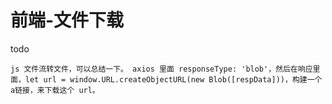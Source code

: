 # 前端-文件下载

todo


```
js 文件流转文件，可以总结一下。 axios 里面 responseType: 'blob'，然后在响应里面，let url = window.URL.createObjectURL(new Blob([respData]))，构建一个a链接，来下载这个 url。
```

